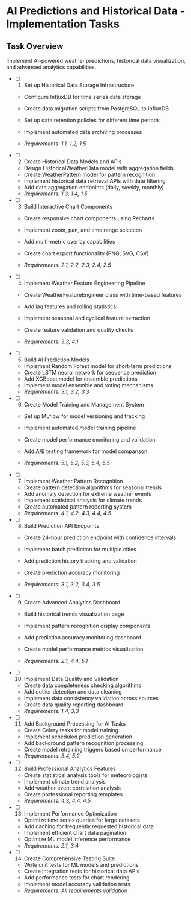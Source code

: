 # AI Predictions and Historical Data - Implementation Tasks

## Task Overview
Implement AI-powered weather predictions, historical data visualization, and advanced analytics capabilities.

- [ ] 1. Set up Historical Data Storage Infrastructure





  - Configure InfluxDB for time series data storage
  - Create data migration scripts from PostgreSQL to InfluxDB
  - Set up data retention policies for different time periods
  - Implement automated data archiving processes

  - _Requirements: 1.1, 1.2, 1.5_

- [ ] 2. Create Historical Data Models and APIs


  - Design HistoricalWeatherData model with aggregation fields
  - Create WeatherPattern model for pattern recognition
  - Implement historical data retrieval APIs with date filtering
  - Add data aggregation endpoints (daily, weekly, monthly)
  - _Requirements: 1.3, 1.4, 1.5_


- [ ] 3. Build Interactive Chart Components


  - Create responsive chart components using Recharts
  - Implement zoom, pan, and time range selection
  - Add multi-metric overlay capabilities

  - Create chart export functionality (PNG, SVG, CSV)

  - _Requirements: 2.1, 2.2, 2.3, 2.4, 2.5_


- [ ] 4. Implement Weather Feature Engineering Pipeline

  - Create WeatherFeatureEngineer class with time-based features
  - Add lag features and rolling statistics

  - Implement seasonal and cyclical feature extraction
  - Create feature validation and quality checks
  - _Requirements: 3.3, 4.1_


- [ ] 5. Build AI Prediction Models



  - Implement Random Forest model for short-term predictions
  - Create LSTM neural network for sequence prediction
  - Add XGBoost model for ensemble predictions
  - Implement model ensemble and voting mechanisms
  - _Requirements: 3.1, 3.2, 3.3_

- [ ] 6. Create Model Training and Management System


  - Set up MLflow for model versioning and tracking

  - Implement automated model training pipeline
  - Create model performance monitoring and validation
  - Add A/B testing framework for model comparison
  - _Requirements: 5.1, 5.2, 5.3, 5.4, 5.5_

- [ ] 7. Implement Weather Pattern Recognition




  - Create pattern detection algorithms for seasonal trends
  - Add anomaly detection for extreme weather events
  - Implement statistical analysis for climate trends
  - Create automated pattern reporting system
  - _Requirements: 4.1, 4.2, 4.3, 4.4, 4.5_




- [ ] 8. Build Prediction API Endpoints

  - Create 24-hour prediction endpoint with confidence intervals
  - Implement batch prediction for multiple cities

  - Add prediction history tracking and validation

  - Create prediction accuracy monitoring
  - _Requirements: 3.1, 3.2, 3.4, 3.5_



- [ ] 9. Create Advanced Analytics Dashboard


  - Build historical trends visualization page
  - Implement pattern recognition display components

  - Add prediction accuracy monitoring dashboard
  - Create model performance metrics visualization
  - _Requirements: 2.1, 4.4, 5.1_

- [ ] 10. Implement Data Quality and Validation


  - Create data completeness checking algorithms
  - Add outlier detection and data cleaning
  - Implement data consistency validation across sources
  - Create data quality reporting dashboard
  - _Requirements: 1.4, 3.3_


- [ ] 11. Add Background Processing for AI Tasks

  - Create Celery tasks for model training
  - Implement scheduled prediction generation
  - Add background pattern recognition processing
  - Create model retraining triggers based on performance
  - _Requirements: 3.4, 5.2_

- [ ] 12. Build Professional Analytics Features

  - Create statistical analysis tools for meteorologists
  - Implement climate trend analysis
  - Add weather event correlation analysis
  - Create professional reporting templates
  - _Requirements: 4.3, 4.4, 4.5_

- [ ] 13. Implement Performance Optimization

  - Optimize time series queries for large datasets
  - Add caching for frequently requested historical data
  - Implement efficient chart data pagination
  - Optimize ML model inference performance
  - _Requirements: 2.1, 3.4_

- [ ] 14. Create Comprehensive Testing Suite

  - Write unit tests for ML models and predictions
  - Create integration tests for historical data APIs
  - Add performance tests for chart rendering
  - Implement model accuracy validation tests
  - _Requirements: All requirements validation_